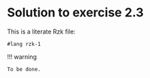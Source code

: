 # Solution to exercise 2.3

This is a literate Rzk file:

```rzk
#lang rzk-1
```

!!! warning

    To be done.
